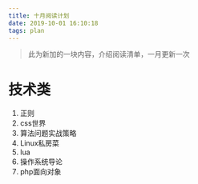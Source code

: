 ```yaml
---
title: 十月阅读计划
date: 2019-10-01 16:10:18
tags: plan
---
```


> 此为新加的一块内容，介绍阅读清单，一月更新一次

# 技术类
1.  正则
2. css世界
3. 算法问题实战策略
4. Linux私房菜
5. lua
6. 操作系统导论
7. php面向对象